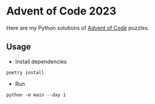 # Advent of Code 2023
Here are my Python solutions of [Advent of Code](https://adventofcode.com/2023) puzzles.

## Usage

- Install dependencies
```shell
poetry install
```
- Run
```shell
python -m main --day 1
```